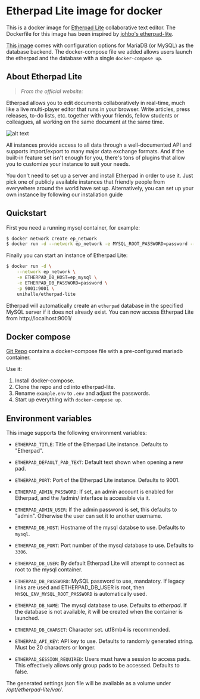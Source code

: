 # Etherpad Lite image for docker

This is a docker image for [Etherpad Lite](http://etherpad.org/) collaborative text editor. The Dockerfile for this image has been inspired by [johbo's etherpad-lite](https://registry.hub.docker.com/u/johbo/etherpad-lite/).

[This image](https://hub.docker.com/r/unihalle/etherpad-lite/) comes with configuration options for MariaDB (or MySQL) as the database backend. The docker-compose file we added allows users launch the etherpad and the database with a single `docker-compose up`.

## About Etherpad Lite

> *From the official website:*

Etherpad allows you to edit documents collaboratively in real-time, much like a live multi-player editor that runs in your browser. Write articles, press releases, to-do lists, etc. together with your friends, fellow students or colleagues, all working on the same document at the same time.

![alt text](http://i.imgur.com/zYrGkg3.gif "Etherpad in action on PrimaryPad")

All instances provide access to all data through a well-documented API and supports import/export to many major data exchange formats. And if the built-in feature set isn't enough for you, there's tons of plugins that allow you to customize your instance to suit your needs.

You don't need to set up a server and install Etherpad in order to use it. Just pick one of publicly available instances that friendly people from everywhere around the world have set up. Alternatively, you can set up your own instance by following our installation guide

## Quickstart

First you need a running mysql container, for example:

```bash
$ docker network create ep_network
$ docker run -d --network ep_network -e MYSQL_ROOT_PASSWORD=password --name ep_mysql mariadb:10
```

Finally you can start an instance of Etherpad Lite:

```bash
$ docker run -d \
    --network ep_network \
    -e ETHERPAD_DB_HOST=ep_mysql \
    -e ETHERPAD_DB_PASSWORD=password \
    -p 9001:9001 \
    unihalle/etherpad-lite
```

Etherpad will automatically create an `etherpad` database in the specified MySQL server if it does not already exist.
You can now access Etherpad Lite from http://localhost:9001/

## Docker compose

[Git Repo](https://github.com/uni-halle/etherpad-lite-docker) contains a docker-compose file with a pre-configured mariadb container.

Use it:

1. Install docker-compose.
2. Clone the repo and cd into etherpad-lite.
3. Rename `example.env` to `.env` and adjust the passwords.
4. Start up everything with `docker-compose up`.

## Environment variables

This image supports the following environment variables:

* `ETHERPAD_TITLE`: Title of the Etherpad Lite instance. Defaults to "Etherpad".
* `ETHERPAD_DEFAULT_PAD_TEXT`: Default text shown when opening a new pad.
* `ETHERPAD_PORT`: Port of the Etherpad Lite instance. Defaults to 9001.
* `ETHERPAD_ADMIN_PASSWORD`: If set, an admin account is enabled for Etherpad,
and the /admin/ interface is accessible via it.
* `ETHERPAD_ADMIN_USER`: If the admin password is set, this defaults to "admin".
Otherwise the user can set it to another username.

* `ETHERPAD_DB_HOST`: Hostname of the mysql databse to use. Defaults to `mysql`.
* `ETHERPAD_DB_PORT`: Port number of the mysql database to use. Defaults to
`3306`.
* `ETHERPAD_DB_USER`: By default Etherpad Lite will attempt to connect as root
to the mysql container.
* `ETHERPAD_DB_PASSWORD`: MySQL password to use, mandatory. If legacy links
are used and ETHERPAD_DB_USER is root, then `MYSQL_ENV_MYSQL_ROOT_PASSWORD` is
automatically used.
* `ETHERPAD_DB_NAME`: The mysql database to use. Defaults to *etherpad*. If the
database is not available, it will be created when the container is launched.
* `ETHERPAD_DB_CHARSET`: Character set. utf8mb4 is recommended.
* `ETHERPAD_API_KEY`: API key to use. Defaults to randomly generated string.
Must be 20 characters or longer.
* `ETHERPAD_SESSION_REQUIRED`: Users must have a session to access pads. This
effectively allows only group pads to be accessed. Defaults to false.

The generated settings.json file will be available as a volume under
*/opt/etherpad-lite/var/*.

